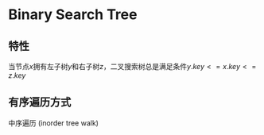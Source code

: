 # Binary Search Tree

## 特性

当节点$x$拥有左子树$y$和右子树$z$，二叉搜索树总是满足条件$y.key <= x.key <= z.key$

## 有序遍历方式

中序遍历 (inorder tree walk)
